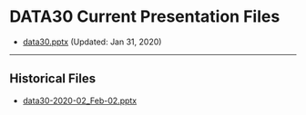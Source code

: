 <!--
This is a machine generated file,
and should not be edited,
as it will be overwritten with future updates.

If you have questions around this process
please contact Scott Cate
-->

# DATA30 Current Presentation Files

- [data30.pptx](https://globaleventcdn.blob.core.windows.net/assets/data/data30/data30.pptx) (Updated: Jan 31, 2020)
---
## Historical Files
- [data30-2020-02_Feb-02.pptx](https://globaleventcdn.blob.core.windows.net/assets/data/data30/data30-2020-02_Feb-02.pptx)



